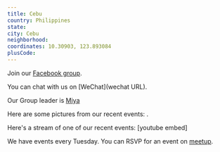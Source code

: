 ```yaml
---
title: Cebu
country: Philippines
state: 
city: Cebu
neighborhood: 
coordinates: 10.30903, 123.893084
plusCode:
---
```

Join our [Facebook group](https://www.facebook.com/groups/free.code.camp.cebu).

You can chat with us on [WeChat](wechat URL).

Our Group leader is [Miya](freecodecamp.org/miya)

Here are some pictures from our recent events:
![]().

Here's a stream of one of our recent events:
[youtube embed]

We have events every Tuesday. You can RSVP for an event on [meetup](meetupurl).
